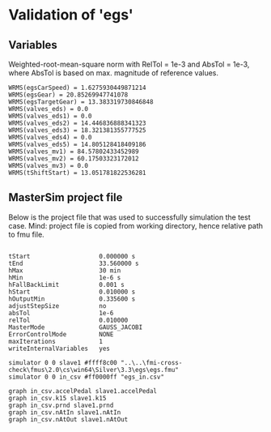 # Validation of 'egs'

## Variables
Weighted-root-mean-square norm with RelTol = 1e-3 and AbsTol = 1e-3, where
AbsTol is based on max. magnitude of reference values.

```
WRMS(egsCarSpeed) = 1.6275930449871214
WRMS(egsGear) = 20.85269947741078
WRMS(egsTargetGear) = 13.383319730846848
WRMS(valves_eds) = 0.0
WRMS(valves_eds1) = 0.0
WRMS(valves_eds2) = 14.446836888341323
WRMS(valves_eds3) = 18.321381355777525
WRMS(valves_eds4) = 0.0
WRMS(valves_eds5) = 14.805128418409186
WRMS(valves_mv1) = 84.57802433452989
WRMS(valves_mv2) = 60.17503323172012
WRMS(valves_mv3) = 0.0
WRMS(tShiftStart) = 13.051781822536281
```

## MasterSim project file

Below is the project file that was used to successfully simulation the test case.
Mind: project file is copied from working directory, hence relative path to fmu file.

```

tStart                   0.000000 s
tEnd                     33.560000 s
hMax                     30 min
hMin                     1e-6 s
hFallBackLimit           0.001 s
hStart                   0.010000 s
hOutputMin               0.335600 s
adjustStepSize           no
absTol                   1e-6
relTol                   0.010000
MasterMode               GAUSS_JACOBI
ErrorControlMode         NONE
maxIterations            1
writeInternalVariables   yes

simulator 0 0 slave1 #ffff8c00 "..\..\fmi-cross-check\fmus\2.0\cs\win64\Silver\3.3\egs\egs.fmu"
simulator 0 0 in_csv #ff0000ff "egs_in.csv"

graph in_csv.accelPedal slave1.accelPedal
graph in_csv.k15 slave1.k15
graph in_csv.prnd slave1.prnd
graph in_csv.nAtIn slave1.nAtIn
graph in_csv.nAtOut slave1.nAtOut

```

